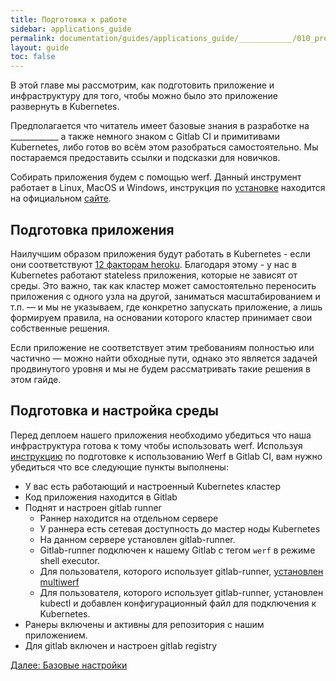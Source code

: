 ```yaml
---
title: Подготовка к работе
sidebar: applications_guide
permalink: documentation/guides/applications_guide/____________/010_preparing.html
layout: guide
toc: false
---
```


В этой главе мы рассмотрим, как подготовить приложение и инфраструктуру для того, чтобы можно было это приложение развернуть в Kubernetes.

Предполагается что читатель имеет базовые знания в разработке на ____________ а также немного знаком с Gitlab CI и примитивами Kubernetes, либо готов во всём этом разобраться самостоятельно. Мы постараемся предоставить ссылки и подсказки для новичков.

Собирать приложения будем с помощью werf. Данный инструмент работает в Linux, MacOS и Windows, инструкция по [установке](https://ru.werf.io/documentation/guides/installation.html) находится на официальном [сайте](https://ru.werf.io/).

## Подготовка приложения

Наилучшим образом приложения будут работать в Kubernetes - если они соответствуют [12 факторам heroku](https://12factor.net/). Благодаря этому - у нас в Kubernetes работают stateless приложения, которые не зависят от среды. Это важно, так как кластер может самостоятельно переносить приложения с одного узла на другой, заниматься масштабированием и т.п. — и мы не указываем, где конкретно запускать приложение, а лишь формируем правила, на основании которого кластер принимает свои собственные решения.

Если приложение не соответствует этим требованиям полностью или частично — можно найти обходные пути, однако это является задачей продвинутого уровня и мы не будем рассматривать такие решения в этом гайде.

## Подготовка и настройка среды

Перед деплоем нашего приложения необходимо убедиться что наша инфраструктура готова к тому чтобы использовать werf. Используя [инструкцию](https://ru.werf.io/documentation/guides/gitlab_ci_cd_integration.html#%D0%BD%D0%B0%D1%81%D1%82%D1%80%D0%BE%D0%B9%D0%BA%D0%B0-runner) по подготовке к использованию Werf в Gitlab CI, вам нужно убедиться что все следующие пункты выполнены:

*   У вас есть работающий и настроенный Kubernetes кластер
*   Код приложения находится в Gitlab
*   Поднят и настроен gitlab runner
    *   Раннер находится на отдельном сервере
    *   У раннера есть сетевая доступность до мастер ноды Kubernetes
    *   На данном сервере установлен gitlab-runner.
    *   Gitlab-runner подключен к нашему Gitlab с тегом `werf` в режиме shell executor. 
    *   Для пользователя, которого использует gitlab-runner, [установлен multiwerf](https://ru.werf.io/documentation/guides/installation.html#installing-multiwerf)
    *   Для пользователя, которого использует gitlab-runner, установлен kubectl и добавлен конфигурационный файл для подключения к Kubernetes.
*   Ранеры включены и активны для репозитория с нашим приложением.
*   Для gitlab включен и настроен gitlab registry

<div>
    <a href="020_basic.html" class="nav-btn">Далее: Базовые настройки</a>
</div>

